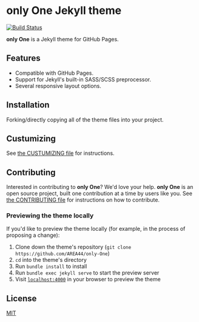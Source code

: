 # **only One** Jekyll theme
[![Build Status](https://travis-ci.com/AREA44/only-One.svg?branch=master)](https://travis-ci.com/AREA44/only-One)

**only One** is a Jekyll theme for GitHub Pages.

## Features

* Compatible with GitHub Pages.
* Support for Jekyll's built-in SASS/SCSS preprocessor.
* Several responsive layout options.

## Installation

Forking/directly copying all of the theme files into your project.

## Custumizing
See [the CUSTUMIZING file](./docs/CUSTUMIZING.md) for instructions.

## Contributing

Interested in contributing to **only One**? We'd love your help. **only One** is an open source project, built one contribution at a time by users like you. See [the CONTRIBUTING file](./docs/CONTRIBUTING.md) for instructions on how to contribute.

### Previewing the theme locally

If you'd like to preview the theme locally (for example, in the process of proposing a change):

1. Clone down the theme's repository (`git clone https://github.com/AREA44/only-One`)
2. `cd` into the theme's directory
3. Run `bundle install` to install
3. Run `bundle exec jekyll serve` to start the preview server
4. Visit [`localhost:4000`](http://localhost:4000) in your browser to preview the theme

## License
[MIT](./LICENSE.md)